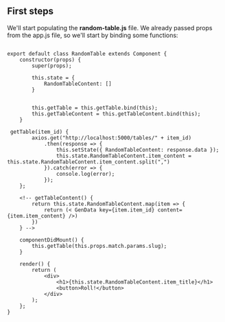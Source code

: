 ## First steps

We'll start populating the **random-table.js** file. We already passed props from the app.js file, so we'll start by binding some functions:

```

export default class RandomTable extends Component {
    constructor(props) {
        super(props);

        this.state = {
            RandomTableContent: []
        }


        this.getTable = this.getTable.bind(this);
        this.getTableContent = this.getTableContent.bind(this);
    }
```

<!-- And now will call the API endpoint to get a single item, populate the state, and split the array data objects. Then, we loop over the state and call GenData, which stores the raw data. -->

```
 getTable(item_id) {
        axios.get("http://localhost:5000/tables/" + item_id)
            .then(response => {
                this.setState({ RandomTableContent: response.data });
                this.state.RandomTableContent.item_content = this.state.RandomTableContent.item_content.split(",")
            }).catch(error => {
                console.log(error);
            });
    };

    <!-- getTableContent() {
        return this.state.RandomTableContent.map(item => {
            return (< GenData key={item.item_id} content={item.item_content} />)
        })
    } -->

    componentDidMount() {
        this.getTable(this.props.match.params.slug);
    }

    render() {
        return (
            <div>
                <h1>{this.state.RandomTableContent.item_title}</h1>
                <button>Roll!</button>
            </div>
        );
    };
}
```